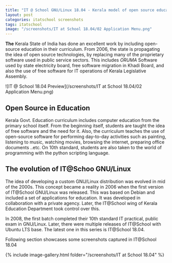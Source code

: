 ```yaml
---
title: "IT @ School GNU/Linux 18.04 - Kerala model of open source education"
layout: post
categories: itatschool screenshots
tags: itatschool
image: "/screenshots/IT at School 18.04/02 Application Menu.png"
---
```


**The** Kerala State of India has done an excellent work by including open-source education in their curriculum. From 2006, the state is propagating the idea of open source technologies, by replacing many of the proprietary software used in public service sectors. This includes *ORUMA* Software used by state electricity board, free software migration in Khadi Board, and also the use of free software for IT operations of Kerala Legislative Assembly.

![IT @ School 18.04 Preview](/screenshots/IT at School 18.04/02 Application Menu.png)

## Open Source in Education
Kerala Govt. Education curriculum includes computer education from the primary school itself. From the beginning itself, students are taught the idea of free software and the need for it. Also, the curriculum teaches the use of open-source software for performing day-to-day activities such as painting, listening to music, watching movies, browsing the internet, preparing office documents ..etc. On 10th standard, students are also taken to the world of programming with the python scripting language.

## The evolution of IT@Schoo GNU/Linux
The idea of developing a custom GNU/Linux distribution was evolved in mid of the 2000s. This concept became a reality in 2006 when the first version of IT@School GNU/Linux was released. This was based on Debian and included a set of applications for education. It was developed in collaboration with a private agency. Later, the IT@School wing of Kerala Education Department took control over this.

In 2008, the first batch completed their 10th standard IT practical, public exam in GNU/Linux. Later, there were multiple releases of IT@School with Ubuntu LTS base. The latest one in this series is IT@School 18.04.

Following section showcases some screenshots captured in IT@School 18.04

{% include image-gallery.html folder="/screenshots/IT at School 18.04" %}